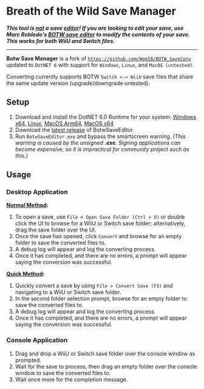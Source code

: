 # Breath of the Wild Save Manager

***This tool is <ins>not</ins> a save <ins>editor</ins>! If you are looking to edit your save, use Marc Robledo's [BOTW save editor](https://www.marcrobledo.com/savegame-editors/zelda-botw/) to modify the contents of your save. This works for both WiiU and Switch files.***

---

**Botw Save Manager** is a fork of [`https://github.com/WemI0/BOTW_SaveConv`](https://github.com/WemI0/BOTW_SaveConv) updated to `DotNET 6` with support for `Windows`, `Linux`, and `MacOS (untested)`.

Converting currently supports BOTW `Switch <-> WiiU` save files that share the same update version (upgrade/downgrade untested).

## Setup

1. Download and install the DotNET 6.0 Runtime for your system: [Windows x64](https://dotnet.microsoft.com/en-us/download/dotnet/thank-you/runtime-6.0.10-windows-x64-installer), [Linux](https://learn.microsoft.com/dotnet/core/install/linux?WT.mc_id=dotnet-35129-website), [MacOS Arm64](https://dotnet.microsoft.com/en-us/download/dotnet/thank-you/runtime-6.0.10-macos-arm64-installer), [MacOS x64](https://dotnet.microsoft.com/en-us/download/dotnet/thank-you/runtime-6.0.10-macos-x64-installer)
2. Download the [latest release]() of BotwSaveEditor.
3. Run `BotwSaveEditor.exe` and bypass the smartscreen warning. *(This warning is caused by the unsigned **.exe**. Signing applications can become expensive, so it is impractical for community project such as this.)*

## Usage

### Desktop Application

**<ins>Normal Method</ins>:**

1. To open a save, use `File > Open Save Folder (Ctrl + O)` or double click the UI to browse for a WiiU or Switch save folder; alternatively, drag the save folder over the UI.
2. Once the save has opened, click `Convert` and browse for an empty folder to save the converted files to.
3. A debug log will appear and log the converting process.
4. Once it has completed, and there are no errors, a prompt will appear saying the conversion was successful.

**<ins>Quick Method</ins>:**

1. Quickly convert a save by using `File > Convert Save (F3)` and navigating to a WiiU or Switch save folder.
2. In the second folder selection prompt, browse for an empty folder to save the converted files to.
3. A debug log will appear and log the converting process.
4. Once it has completed, and there are no errors, a prompt will appear saying the conversion was successful.


### Console Application

1. Drag and drop a WiiU or Switch save folder over the console window as prompted.
2. Wait for the save to process, then drag an empty folder over the console window to save the converted files to.
3. Wait once more for the completion message.